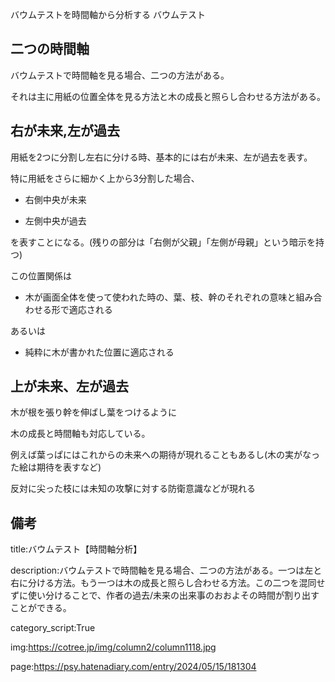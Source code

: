 バウムテストを時間軸から分析する
バウムテスト




## 二つの時間軸



バウムテストで時間軸を見る場合、二つの方法がある。



それは主に用紙の位置全体を見る方法と木の成長と照らし合わせる方法がある。





## 右が未来,左が過去



用紙を2つに分割し左右に分ける時、基本的には右が未来、左が過去を表す。



特に用紙をさらに細かく上から3分割した場合、



- 右側中央が未来



- 左側中央が過去



を表すことになる。(残りの部分は「右側が父親」「左側が母親」という暗示を持つ)



この位置関係は



- 木が画面全体を使って使われた時の、葉、枝、幹のそれぞれの意味と組み合わせる形で適応される



あるいは



- 純粋に木が書かれた位置に適応される







## 上が未来、左が過去



木が根を張り幹を伸ばし葉をつけるように



木の成長と時間軸も対応している。



例えば葉っぱにはこれからの未来への期待が現れることもあるし(木の実がなった絵は期待を表すなど)



反対に尖った枝には未知の攻撃に対する防衛意識などが現れる









## 備考



title:バウムテスト【時間軸分析】



description:バウムテストで時間軸を見る場合、二つの方法がある。一つは左と右に分ける方法。もう一つは木の成長と照らし合わせる方法。この二つを混同せずに使い分けることで、作者の過去/未来の出来事のおおよその時間が割り出すことができる。



category_script:True



img:https://cotree.jp/img/column2/column1118.jpg



page:https://psy.hatenadiary.com/entry/2024/05/15/181304
